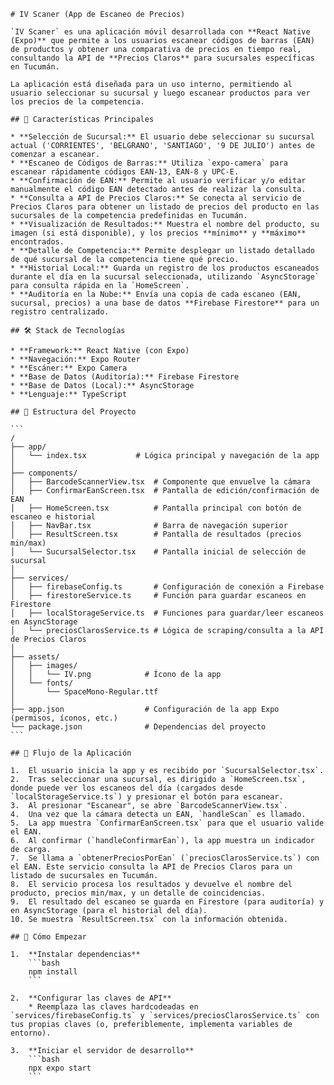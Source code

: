 ````
# IV Scaner (App de Escaneo de Precios)

`IV Scaner` es una aplicación móvil desarrollada con **React Native (Expo)** que permite a los usuarios escanear códigos de barras (EAN) de productos y obtener una comparativa de precios en tiempo real, consultando la API de **Precios Claros** para sucursales específicas en Tucumán.

La aplicación está diseñada para un uso interno, permitiendo al usuario seleccionar su sucursal y luego escanear productos para ver los precios de la competencia.

## 🚀 Características Principales

* **Selección de Sucursal:** El usuario debe seleccionar su sucursal actual ('CORRIENTES', 'BELGRANO', 'SANTIAGO', '9 DE JULIO') antes de comenzar a escanear.
* **Escaneo de Códigos de Barras:** Utiliza `expo-camera` para escanear rápidamente códigos EAN-13, EAN-8 y UPC-E.
* **Confirmación de EAN:** Permite al usuario verificar y/o editar manualmente el código EAN detectado antes de realizar la consulta.
* **Consulta a API de Precios Claros:** Se conecta al servicio de Precios Claros para obtener un listado de precios del producto en las sucursales de la competencia predefinidas en Tucumán.
* **Visualización de Resultados:** Muestra el nombre del producto, su imagen (si está disponible), y los precios **mínimo** y **máximo** encontrados.
* **Detalle de Competencia:** Permite desplegar un listado detallado de qué sucursal de la competencia tiene qué precio.
* **Historial Local:** Guarda un registro de los productos escaneados durante el día en la sucursal seleccionada, utilizando `AsyncStorage` para consulta rápida en la `HomeScreen`.
* **Auditoría en la Nube:** Envía una copia de cada escaneo (EAN, sucursal, precios) a una base de datos **Firebase Firestore** para un registro centralizado.

## 🛠️ Stack de Tecnologías

* **Framework:** React Native (con Expo)
* **Navegación:** Expo Router
* **Escáner:** Expo Camera
* **Base de Datos (Auditoría):** Firebase Firestore
* **Base de Datos (Local):** AsyncStorage
* **Lenguaje:** TypeScript

## 📂 Estructura del Proyecto

```
/
├── app/
│   └── index.tsx           # Lógica principal y navegación de la app
│
├── components/
│   ├── BarcodeScannerView.tsx  # Componente que envuelve la cámara
│   ├── ConfirmarEanScreen.tsx  # Pantalla de edición/confirmación de EAN
│   ├── HomeScreen.tsx          # Pantalla principal con botón de escaneo e historial
│   ├── NavBar.tsx              # Barra de navegación superior
│   ├── ResultScreen.tsx        # Pantalla de resultados (precios min/max)
│   └── SucursalSelector.tsx    # Pantalla inicial de selección de sucursal
│
├── services/
│   ├── firebaseConfig.ts       # Configuración de conexión a Firebase
│   ├── firestoreService.ts     # Función para guardar escaneos en Firestore
│   ├── localStorageService.ts  # Funciones para guardar/leer escaneos en AsyncStorage
│   └── preciosClarosService.ts # Lógica de scraping/consulta a la API de Precios Claros
│
├── assets/
│   ├── images/
│   │   └── IV.png            # Ícono de la app
│   └── fonts/
│       └── SpaceMono-Regular.ttf
│
├── app.json                  # Configuración de la app Expo (permisos, íconos, etc.)
└── package.json              # Dependencias del proyecto
```

## 🔄 Flujo de la Aplicación

1.  El usuario inicia la app y es recibido por `SucursalSelector.tsx`.
2.  Tras seleccionar una sucursal, es dirigido a `HomeScreen.tsx`, donde puede ver los escaneos del día (cargados desde `localStorageService.ts`) y presionar el botón para escanear.
3.  Al presionar "Escanear", se abre `BarcodeScannerView.tsx`.
4.  Una vez que la cámara detecta un EAN, `handleScan` es llamado.
5.  La app muestra `ConfirmarEanScreen.tsx` para que el usuario valide el EAN.
6.  Al confirmar (`handleConfirmarEan`), la app muestra un indicador de carga.
7.  Se llama a `obtenerPreciosPorEan` (`preciosClarosService.ts`) con el EAN. Este servicio consulta la API de Precios Claros para un listado de sucursales en Tucumán.
8.  El servicio procesa los resultados y devuelve el nombre del producto, precios min/max, y un detalle de coincidencias.
9.  El resultado del escaneo se guarda en Firestore (para auditoría) y en AsyncStorage (para el historial del día).
10. Se muestra `ResultScreen.tsx` con la información obtenida.

## 🏁 Cómo Empezar

1.  **Instalar dependencias**
    ```bash
    npm install
    ```

2.  **Configurar las claves de API**
    * Reemplaza las claves hardcodeadas en `services/firebaseConfig.ts` y `services/preciosClarosService.ts` con tus propias claves (o, preferiblemente, implementa variables de entorno).

3.  **Iniciar el servidor de desarrollo**
    ```bash
    npx expo start
    ```
````
